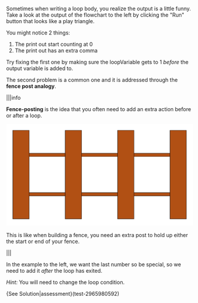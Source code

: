 Sometimes when writing a loop body, you realize the output is a little funny. Take a look at the output of the flowchart to the left by clicking the "Run" button that looks like a play triangle.

You might notice 2 things:
1. The print out start counting at 0
1. The print out has an extra comma

Try fixing the first one by making sure the loopVariable gets to 1 *before* the output variable is added to.

The second problem is a common one and it is addressed through the **fence post analogy**.

|||info

**Fence-posting** is the idea that you often need to add an extra action before or after a loop. 

![.guides/img/Fence](.guides/img/Fence.png)

This is like when building a fence, you need an extra post to hold up either the start or end of your fence.

|||

In the example to the left, we want the last number so be special, so we need to add it *after* the loop has exited.

*Hint:* You will need to change the loop condition.

{See Solution|assessment}(test-2965980592)
